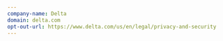 ```yaml
---
company-name: Delta
domain: delta.com
opt-out-url: https://www.delta.com/us/en/legal/privacy-and-security
---
```





